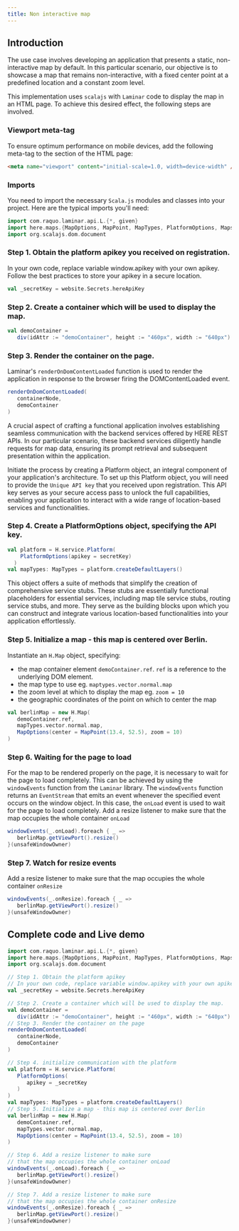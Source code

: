 ```yaml
---
title: Non interactive map
---
```

## Introduction
The use case involves developing an application that presents a static, non-interactive map by default.
In this particular scenario, our objective is to showcase a map that remains non-interactive, with a fixed center point at a predefined location and a constant zoom level. 

This implementation uses `scalajs` with `Laminar` code to display the map in an HTML page.
To achieve this desired effect, the following steps are involved.

### Viewport meta-tag
To ensure optimum performance on mobile devices, add the following meta-tag to the <head> section of the HTML page:
```html
<meta name="viewport" content="initial-scale=1.0, width=device-width" />
```
### Imports
You need to import the necessary `Scala.js` modules and classes into your project. Here are the typical imports you'll need:
```scala
import com.raquo.laminar.api.L.{*, given}
import here.maps.{MapOptions, MapPoint, MapTypes, PlatformOptions, MapsJs as H}
import org.scalajs.dom.document
```
### Step 1. Obtain the platform apikey you received on registration. 
In your own code, replace variable window.apikey with your own apikey. Follow the best practices to store your apikey in a secure location.
```scala
val _secretKey = website.Secrets.hereApiKey
```
### Step 2. Create a container which will be used to display the map.
```scala
val demoContainer =
   div(idAttr := "demoContainer", height := "460px", width := "640px")
```

### Step 3. Render the container on the page. 
Laminar's `renderOnDomContentLoaded` function is used to render the application in response to the browser firing the DOMContentLoaded event.
```scala
renderOnDomContentLoaded(
   containerNode,
   demoContainer
)
```

A crucial aspect of crafting a functional application involves establishing seamless communication with the backend services offered by HERE REST APIs. 
In our particular scenario, these backend services diligently handle requests for map data, ensuring its prompt retrieval and subsequent presentation within the application.

Initiate the process by creating a Platform object, an integral component of your application's architecture. 
To set up this Platform object, you will need to provide the `Unique API key` that you received upon registration. This API key serves as your secure access pass to unlock the full capabilities, enabling your application to interact with a wide range of location-based services and functionalities.

### Step 4. Create a PlatformOptions object, specifying the API key.
```scala
val platform = H.service.Platform(
    PlatformOptions(apikey = secretKey)
  )
val mapTypes: MapTypes = platform.createDefaultLayers()
```

This object offers a suite of methods that simplify the creation of comprehensive service stubs. 
These stubs are essentially functional placeholders for essential services, including map tile service stubs, routing service stubs, and more. 
They serve as the building blocks upon which you can construct and integrate various location-based functionalities into your application effortlessly.

### Step 5. Initialize a map - this map is centered over Berlin.
Instantiate an `H.Map` object, specifying:
   - the map container element `demoContainer.ref`. `ref` is a reference to the underlying DOM element.
   - the map type to use eg. `maptypes.vector.normal.map`
   - the zoom level at which to display the map eg. `zoom = 10`
   - the geographic coordinates of the point on which to center the map

```scala
val berlinMap = new H.Map(
   demoContainer.ref,
   mapTypes.vector.normal.map,
   MapOptions(center = MapPoint(13.4, 52.5), zoom = 10)
)
```
### Step 6. Waiting for the page to load
For the map to be rendered properly on the page, it is necessary to wait for the page to load completely. 
This can be achieved by using the `windowEvents` function from the `Laminar` library. 
The `windowEvents` function returns an `EventStream` that emits an event whenever the specified event occurs on the window object. 
In this case, the `onLoad` event is used to wait for the page to load completely.
Add a resize listener to make sure that the map occupies the whole container `onLoad`
```scala 
windowEvents(_.onLoad).foreach { _ =>
   berlinMap.getViewPort().resize()
}(unsafeWindowOwner)
```
### Step 7. Watch for resize events
Add a resize listener to make sure that the map occupies the whole container `onResize`
```scala 
windowEvents(_.onResize).foreach { _ =>
   berlinMap.getViewPort().resize()
}(unsafeWindowOwner)
```
## Complete code and Live demo
<div class="mdoc-example">

```scala mdoc:js
import com.raquo.laminar.api.L.{*, given}
import here.maps.{MapOptions, MapPoint, MapTypes, PlatformOptions, MapsJs as H}
import org.scalajs.dom.document

// Step 1. Obtain the platform apikey
// In your own code, replace variable window.apikey with your own apikey
val _secretKey = website.Secrets.hereApiKey

// Step 2. Create a container which will be used to display the map.
val demoContainer =
   div(idAttr := "demoContainer", height := "460px", width := "640px")
// Step 3. Render the container on the page
renderOnDomContentLoaded(
   containerNode,
   demoContainer
)

// Step 4. initialize communication with the platform
val platform = H.service.Platform(
   PlatformOptions(
      apikey = _secretKey
   )
)
val mapTypes: MapTypes = platform.createDefaultLayers()
// Step 5. Initialize a map - this map is centered over Berlin
val berlinMap = new H.Map(
   demoContainer.ref,
   mapTypes.vector.normal.map,
   MapOptions(center = MapPoint(13.4, 52.5), zoom = 10)
)

// Step 6. Add a resize listener to make sure 
// that the map occupies the whole container onLoad
windowEvents(_.onLoad).foreach { _ =>
   berlinMap.getViewPort().resize()
}(unsafeWindowOwner)

// Step 7. Add a resize listener to make sure 
// that the map occupies the whole container onResize
windowEvents(_.onResize).foreach { _ =>
   berlinMap.getViewPort().resize()
}(unsafeWindowOwner)

```

</div>

